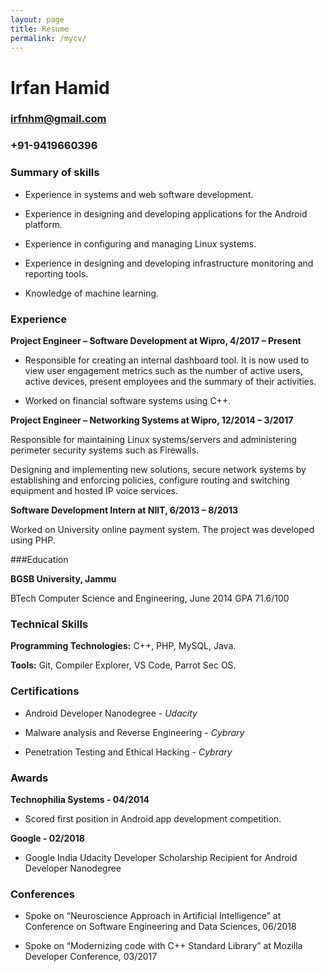```yaml
---
layout: page
title: Resume
permalink: /mycv/
---
```



# Irfan Hamid

### irfnhm@gmail.com 

### +91-9419660396


### Summary of skills
- Experience in systems and web software development.

- Experience in designing and developing applications for the Android platform.

- Experience in configuring and managing Linux systems.

- Experience in designing and developing infrastructure monitoring and reporting tools.

- Knowledge of machine learning.


### Experience
**Project Engineer – Software Development at Wipro, 4/2017 – Present** 

- Responsible for creating an internal dashboard tool. It is now used to view user engagement metrics such as the number of active users, active devices, present employees and the summary of their activities.

- Worked on financial software systems using C++.

**Project Engineer –  Networking Systems at Wipro, 12/2014 – 3/2017**

Responsible for maintaining Linux systems/servers and administering perimeter security systems such as Firewalls.

Designing and implementing new solutions, secure network systems by establishing and enforcing policies, configure routing and switching equipment and hosted IP voice services.

**Software Development Intern at NIIT, 6/2013 – 8/2013** 

Worked on University online payment system. The project was developed using PHP.


###Education

**BGSB University, Jammu** 

BTech Computer Science and Engineering, June 2014 GPA 71.6/100


### Technical Skills

**Programming Technologies:** C++, PHP, MySQL, Java. 

**Tools:** Git, Compiler Explorer, VS Code, Parrot Sec OS.


### Certifications

- Android Developer Nanodegree - *Udacity*

- Malware analysis and Reverse Engineering - *Cybrary*

- Penetration Testing and Ethical Hacking - *Cybrary*


### Awards

**Technophilia Systems - 04/2014** 

- Scored first position in Android app development competition.

**Google - 02/2018** 

- Google India Udacity Developer Scholarship Recipient for Android Developer Nanodegree


### Conferences

- Spoke on “Neuroscience Approach in Artificial Intelligence” at Conference on Software Engineering and Data Sciences, 06/2018

- Spoke on “Modernizing code with C++ Standard Library” at Mozilla Developer Conference, 03/2017